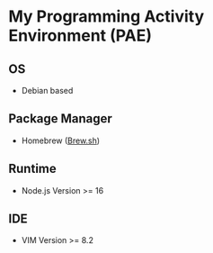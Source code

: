 # My Programming Activity Environment (PAE)

## OS
- Debian based

## Package Manager
- Homebrew ([Brew.sh](https://brew.sh))

## Runtime
- Node.js Version >= 16

## IDE
- VIM Version >= 8.2
